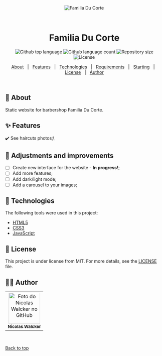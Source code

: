<div align="center" id="top"> 
  <img src="./.github/app.gif" alt="Familia Du Corte" />

  &#xa0;

  <!-- <a href="https://familiaducorte.netlify.app">Demo</a> -->
</div>

<h1 align="center">Familia Du Corte</h1>

<p align="center">
  <img alt="Github top language" src="https://img.shields.io/github/languages/top/nicolaswalcker/familia-du-corte?color=56BEB8">

  <img alt="Github language count" src="https://img.shields.io/github/languages/count/nicolaswalcker/familia-du-corte?color=56BEB8">

  <img alt="Repository size" src="https://img.shields.io/github/repo-size/nicolaswalcker/familia-du-corte?color=56BEB8">

  <img alt="License" src="https://img.shields.io/github/license/nicolaswalcker/familia-du-corte?color=56BEB8">

  <!-- <img alt="Github issues" src="https://img.shields.io/github/issues/nicolaswalcker/familia-du-corte?color=56BEB8" /> -->

  <!-- <img alt="Github forks" src="https://img.shields.io/github/forks/nicolaswalcker/familia-du-corte?color=56BEB8" /> -->

  <!-- <img alt="Github stars" src="https://img.shields.io/github/stars/nicolaswalcker/familia-du-corte?color=56BEB8" /> -->
</p>

<!-- Status -->

<!-- <h4 align="center"> 
	🚧  Familia Du Corte 🚀 Under construction...  🚧
</h4> 

<hr> -->

<p align="center">
  <a href="#dart-about">About</a> &#xa0; | &#xa0; 
  <a href="#sparkles-features">Features</a> &#xa0; | &#xa0;
  <a href="#rocket-technologies">Technologies</a> &#xa0; | &#xa0;
  <a href="#white_check_mark-requirements">Requirements</a> &#xa0; | &#xa0;
  <a href="#checkered_flag-starting">Starting</a> &#xa0; | &#xa0;
  <a href="#memo-license">License</a> &#xa0; | &#xa0;
  <a href="https://github.com/nicolaswalcker" target="_blank">Author</a>
</p>

<br>

## :dart: About ##

Static website for barbershop Familia Du Corte.

## :sparkles: Features ##

:heavy_check_mark: See haircuts photos;\

## :hammer: Adjustments and improvements
- [ ] Create new interface for the website - **In progress!**;
- [ ] Add more features;
- [ ] Add dark/light mode;
- [ ] Add a carousel to your images;

## :rocket: Technologies ##

The following tools were used in this project:

- [HTML5]()
- [CSS3]()
- [JavaScript]()

## :memo: License ##

This project is under license from MIT. For more details, see the [LICENSE](LICENSE) file.


## 👨‍💻 Author 
<table>
  <tr>
    <td align="center">
      <a href="https://github.com/nicolaswalcker">
        <img src="https://avatars.githubusercontent.com/u/50677753?s=460&u=33066dc02925123f3160651e430ec43ba90c684c&v=4" width="100px;" alt="Foto do Nicolas Walcker no GitHub"/><br>
        <sub>
          <b>Nicolas Walcker</b>
        </sub>
      </a>
    </td>
  </tr>
</table>

&#xa0;

<a href="#top">Back to top</a>

